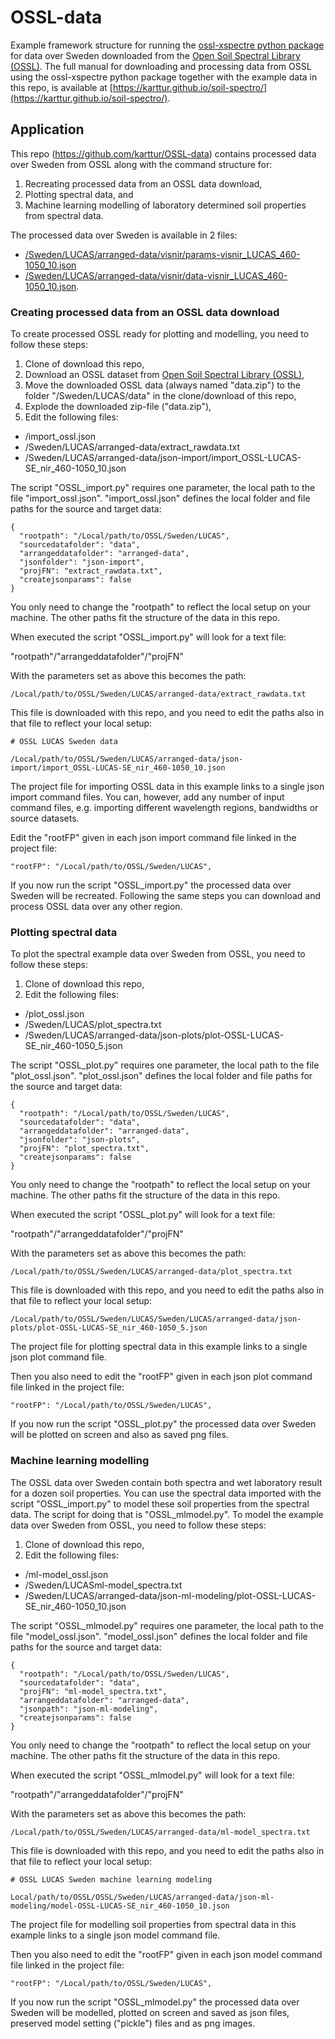 # OSSL-data

Example framework structure for running the [ossl-xspectre python package](https://github.com/karttur/OSSL-pydev) for data over Sweden downloaded from the [Open Soil Spectral Library (OSSL)](https://explorer.soilspectroscopy.org). The full manual for downloading and processing data from OSSL using the ossl-xspectre python package together with the example data in this repo, is available at [https://karttur.github.io/soil-spectro/](https://karttur.github.io/soil-spectro/).

## Application

This repo (https://github.com/karttur/OSSL-data) contains processed data over Sweden from OSSL along with the command structure for:

1. Recreating processed data from an OSSL data download,
2. Plotting spectral data, and
3. Machine learning modelling of laboratory determined soil properties from spectral data.

The processed data over Sweden is available in 2 files:

- [/Sweden/LUCAS/arranged-data/visnir/params-visnir_LUCAS_460-1050_10.json](https://github.com/karttur/OSSL-data/tree/main/Sweden/LUCAS/arranged-data/visnir/OSSL-LUCAS-SE_460-1050_10)
- [/Sweden/LUCAS/arranged-data/visnir/data-visnir_LUCAS_460-1050_10.json](https://github.com/karttur/OSSL-data/tree/main/Sweden/LUCAS/arranged-data/visnir/OSSL-LUCAS-SE_460-1050_10).

### Creating processed data from an OSSL data download

To create processed OSSL ready for plotting and modelling, you need to follow these steps:

1. Clone of download this repo,
2. Download an OSSL dataset from [Open Soil Spectral Library (OSSL)](https://explorer.soilspectroscopy.org),
3. Move the downloaded OSSL data (always named "data.zip") to the folder "/Sweden/LUCAS/data" in the clone/download of this repo,
4. Explode the downloaded zip-file ("data.zip"),
5. Edit the following files:
- /import_ossl.json
- /Sweden/LUCAS/arranged-data/extract_rawdata.txt
- /Sweden/LUCAS/arranged-data/json-import/import_OSSL-LUCAS-SE_nir_460-1050_10.json

The script "OSSL_import.py" requires one parameter, the local path to the file "import_ossl.json". "import_ossl.json" defines the local folder and file paths for the source and target data:

```
{
  "rootpath": "/Local/path/to/OSSL/Sweden/LUCAS",
  "sourcedatafolder": "data",
  "arrangeddatafolder": "arranged-data",
  "jsonfolder": "json-import",
  "projFN": "extract_rawdata.txt",
  "createjsonparams": false
}
```

You only need to change the "rootpath" to reflect the local setup on your machine. The other paths fit the structure of the data in this repo.

When executed the script "OSSL_import.py" will look for a text file:

"rootpath"/"arrangeddatafolder"/"projFN"

With the parameters set as above this becomes the path:

```
/Local/path/to/OSSL/Sweden/LUCAS/arranged-data/extract_rawdata.txt
```

This file is downloaded with this repo, and you need to edit the paths also in that file to reflect your local setup:

```
# OSSL LUCAS Sweden data

/Local/path/to/OSSL/Sweden/LUCAS/arranged-data/json-import/import_OSSL-LUCAS-SE_nir_460-1050_10.json
```

The project file for importing OSSL data in this example links to a single json import command files. You can, however, add any number of input command files, e.g. importing different wavelength regions, bandwidths or source datasets.

Edit the "rootFP" given in each json import command file linked in the project file:

```
"rootFP": "/Local/path/to/OSSL/Sweden/LUCAS",
```

If you now run the script "OSSL_import.py" the processed data over Sweden will be recreated. Following the same steps you can download and process OSSL data over any other region.

### Plotting spectral data

To plot the spectral example data over Sweden from OSSL, you need to follow these steps:

1. Clone of download this repo,
2. Edit the following files:
- /plot_ossl.json
- /Sweden/LUCAS/plot_spectra.txt
- /Sweden/LUCAS/arranged-data/json-plots/plot-OSSL-LUCAS-SE_nir_460-1050_5.json

The script "OSSL_plot.py" requires one parameter, the local path to the file "plot_ossl.json". "plot_ossl.json" defines the local folder and file paths for the source and target data:

```
{
  "rootpath": "/Local/path/to/OSSL/Sweden/LUCAS",
  "sourcedatafolder": "data",
  "arrangeddatafolder": "arranged-data",
  "jsonfolder": "json-plots",
  "projFN": "plot_spectra.txt",
  "createjsonparams": false
}
```

You only need to change the "rootpath" to reflect the local setup on your machine. The other paths fit the structure of the data in this repo.

When executed the script "OSSL_plot.py" will look for a text file:

"rootpath"/"arrangeddatafolder"/"projFN"

With the parameters set as above this becomes the path:

```
/Local/path/to/OSSL/Sweden/LUCAS/arranged-data/plot_spectra.txt
```

This file is downloaded with this repo, and you need to edit the paths also in that file to reflect your local setup:

```
/Local/path/to/OSSL/Sweden/LUCAS/Sweden/LUCAS/arranged-data/json-plots/plot-OSSL-LUCAS-SE_nir_460-1050_5.json
```

The project file for plotting spectral data in this example links to a single json plot command file.

Then you also need to edit the "rootFP" given in each json plot command file linked in the project file:

```
"rootFP": "/Local/path/to/OSSL/Sweden/LUCAS",
```

If you now run the script "OSSL_plot.py" the processed data over Sweden will be plotted on screen and also as saved png files.

### Machine learning modelling

The OSSL data over Sweden contain both spectra and wet laboratory result for a dozen soil properties. You can use the spectral data imported with the script "OSSL_import.py" to model these soil properties from the spectral data. The script for doing that is "OSSL_mlmodel.py". To model the example data over Sweden from OSSL, you need to follow these steps:

1. Clone of download this repo,
2. Edit the following files:
- /ml-model_ossl.json
- /Sweden/LUCASml-model_spectra.txt
- /Sweden/LUCAS/arranged-data/json-ml-modeling/plot-OSSL-LUCAS-SE_nir_460-1050_10.json

The script "OSSL_mlmodel.py" requires one parameter, the local path to the file "model_ossl.json". "model_ossl.json" defines the local folder and file paths for the source and target data:

```
{
  "rootpath": "/Local/path/to/OSSL/Sweden/LUCAS",
  "sourcedatafolder": "data",
  "projFN": "ml-model_spectra.txt",
  "arrangeddatafolder": "arranged-data",
  "jsonpath": "json-ml-modeling",
  "createjsonparams": false
}
```

You only need to change the "rootpath" to reflect the local setup on your machine. The other paths fit the structure of the data in this repo.

When executed the script "OSSL_mlmodel.py" will look for a text file:

"rootpath"/"arrangeddatafolder"/"projFN"

With the parameters set as above this becomes the path:

```
/Local/path/to/OSSL/Sweden/LUCAS/arranged-data/ml-model_spectra.txt
```

This file is downloaded with this repo, and you need to edit the paths also in that file to reflect your local setup:

```
# OSSL LUCAS Sweden machine learning modeling

Local/path/to/OSSL/OSSL/Sweden/LUCAS/arranged-data/json-ml-modeling/model-OSSL-LUCAS-SE_nir_460-1050_10.json
```

The project file for modelling soil properties from spectral data in this example links to a single json model command file.

Then you also need to edit the "rootFP" given in each json model command file linked in the project file:

```
"rootFP": "/Local/path/to/OSSL/Sweden/LUCAS",
```

If you now run the script "OSSL_mlmodel.py" the processed data over Sweden will be modelled, plotted on screen and saved as json files, preserved model setting ("pickle") files and as png images.
